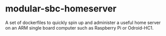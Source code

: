 # modular-sbc-homeserver
A set of dockerfiles to quickly spin up and administer a useful home server on an ARM single board computer such as Raspberry Pi or Odroid-HC1. 
